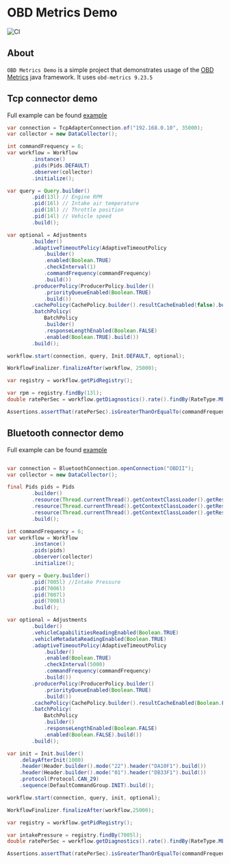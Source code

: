 # OBD Metrics Demo

![CI](https://github.com/tzebrowski/ObdMetricsDemo/workflows/Build/badge.svg?branch=main)


## About


`OBD Metrics Demo` is a simple project that demonstrates usage of the [OBD Metrics](https://github.com/tzebrowski/OBDMetrics "OBD Metrics") java framework.
It uses `obd-metrics 9.23.5`


## Tcp connector demo
Full example can be found [example](https://github.com/tzebrowski/ObdMetricsDemo/blob/main/src/test/java/org/obd/metrics/demo/TcpDemo.java "example")  


```java
var connection = TcpAdapterConnection.of("192.168.0.10", 35000);
var collector = new DataCollector();

int commandFrequency = 6;
var workflow = Workflow
        .instance()
        .pids(Pids.DEFAULT)
        .observer(collector)
        .initialize();

var query = Query.builder()
        .pid(13l) // Engine RPM
        .pid(16l) // Intake air temperature
        .pid(18l) // Throttle position
        .pid(14l) // Vehicle speed
        .build();

var optional = Adjustments
        .builder()
        .adaptiveTimeoutPolicy(AdaptiveTimeoutPolicy
            .builder()
            .enabled(Boolean.TRUE)
            .checkInterval(1)
            .commandFrequency(commandFrequency)
            .build())
        .producerPolicy(ProducerPolicy.builder()
            .priorityQueueEnabled(Boolean.TRUE)
            .build())
        .cachePolicy(CachePolicy.builder().resultCacheEnabled(false).build())
        .batchPolicy(
    		BatchPolicy
    		.builder()
    		.responseLengthEnabled(Boolean.FALSE)
    		.enabled(Boolean.TRUE).build())
        .build();

workflow.start(connection, query, Init.DEFAULT, optional);

WorkflowFinalizer.finalizeAfter(workflow, 25000);

var registry = workflow.getPidRegistry();

var rpm = registry.findBy(13l);
double ratePerSec = workflow.getDiagnostics().rate().findBy(RateType.MEAN, rpm).get().getValue();

Assertions.assertThat(ratePerSec).isGreaterThanOrEqualTo(commandFrequency);

```

## Bluetooth connector demo
Full example can be found [example](https://github.com/tzebrowski/ObdMetricsDemo/blob/main/src/test/java/org/obd/metrics/demo/BluetoothDemo.java "example")  


```java

var connection = BluetoothConnection.openConnection("OBDII");
var collector = new DataCollector();

final Pids pids = Pids
        .builder()
        .resource(Thread.currentThread().getContextClassLoader().getResource("giulia_2.0_gme.json"))
        .resource(Thread.currentThread().getContextClassLoader().getResource("extra.json"))
        .resource(Thread.currentThread().getContextClassLoader().getResource("mode01.json"))
		.build();

int commandFrequency = 6;
var workflow = Workflow
        .instance()
        .pids(pids)
        .observer(collector)
        .initialize();

var query = Query.builder()
		.pid(7005l) //Intake Pressure
		.pid(7006l) 
       	.pid(7007l) 
       	.pid(7008l) 
		.build();

var optional = Adjustments
		.builder()
		.vehicleCapabilitiesReadingEnabled(Boolean.TRUE)
      	.vehicleMetadataReadingEnabled(Boolean.TRUE)
		.adaptiveTimeoutPolicy(AdaptiveTimeoutPolicy
            .builder()
            .enabled(Boolean.TRUE)
            .checkInterval(5000)
            .commandFrequency(commandFrequency)
            .build())
        .producerPolicy(ProducerPolicy.builder()
            .priorityQueueEnabled(Boolean.TRUE)
            .build())
        .cachePolicy(CachePolicy.builder().resultCacheEnabled(Boolean.FALSE).build())
        .batchPolicy(
    		BatchPolicy
    		.builder()
    		.responseLengthEnabled(Boolean.FALSE)
    		.enabled(Boolean.FALSE).build())
        .build();

var init = Init.builder()
    .delayAfterInit(1000)
    .header(Header.builder().mode("22").header("DA10F1").build())
	.header(Header.builder().mode("01").header("DB33F1").build())
    .protocol(Protocol.CAN_29)
    .sequence(DefaultCommandGroup.INIT).build();

workflow.start(connection, query, init, optional);

WorkflowFinalizer.finalizeAfter(workflow,25000);

var registry = workflow.getPidRegistry();

var intakePressure = registry.findBy(7005l);
double ratePerSec = workflow.getDiagnostics().rate().findBy(RateType.MEAN, intakePressure).get().getValue();

Assertions.assertThat(ratePerSec).isGreaterThanOrEqualTo(commandFrequency);
```
